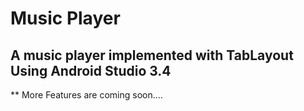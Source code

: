 # Music Player 

## A music player implemented with TabLayout Using Android Studio 3.4 
** More Features are coming soon....

